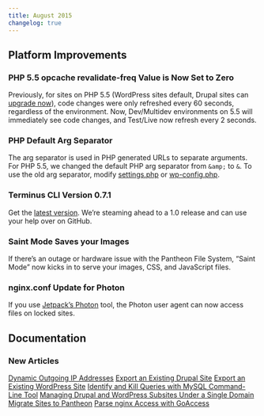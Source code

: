 ```yaml
---
title: August 2015
changelog: true
---
```

## Platform Improvements
### PHP 5.5 opcache revalidate-freq Value is Now Set to Zero
Previously, for sites on PHP 5.5 (WordPress sites default, Drupal sites can [upgrade now](/docs/php-versions/)), code changes were only refreshed every 60 seconds, regardless of the environment. Now, Dev/Multidev environments on 5.5 will immediately see code changes, and Test/Live now refresh every 2 seconds.

### PHP Default Arg Separator
The arg separator is used in PHP generated URLs to separate arguments. For PHP 5.5, we changed the default PHP arg separator from `&amp;` to `&`. To use the old arg separator, modify [settings.php](/docs/settings-php/#troubleshooting) or [wp-config.php](/docs/wp-config-php/#troubleshooting).

### Terminus CLI Version 0.7.1
Get the [latest version](https://github.com/pantheon-systems/cli/releases/). We’re steaming ahead to a 1.0 release and can use your help over on GitHub.

### Saint Mode Saves your Images
If there’s an outage or hardware issue with the Pantheon File System, “Saint Mode” now kicks in to serve your images, CSS, and JavaScript files.

### nginx.conf Update for Photon
If you use [Jetpack’s Photon](https://jetpack.com/support/photon/) tool, the Photon user agent can now access files on locked sites.



## Documentation

### New Articles
[Dynamic Outgoing IP Addresses](/docs/outgoing-ips/)
[Export an Existing Drupal Site](/docs/migrate-manual/)
[Export an Existing WordPress Site](/docs/migrate-manual/)
[Identify and Kill Queries with MySQL Command-Line Tool](/docs/kill-mysql-queries/)
[Managing Drupal and WordPress Subsites Under a Single Domain](/docs/single-application-sites/)
[Migrate Sites to Pantheon](/docs/migrate/)
[Parse nginx Access with GoAccess](/docs/nginx-access-log/)
